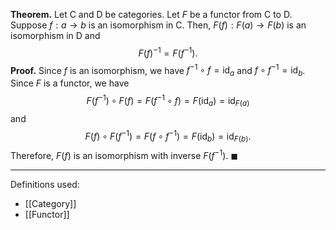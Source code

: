 **Theorem.** Let $\mathsf{C}$ and $\mathsf{D}$ be categories. Let $F$ be a functor from $\mathsf{C}$ to $\mathsf{D}$. Suppose $f:a\to b$ is an isomorphism in $\mathsf{C}$. Then, $F(f):F(a)\to F(b)$ is an isomorphism in $\mathsf{D}$ and $$F(f)^{-1}=F(f^{-1}).$$
**Proof.** Since $f$ is an isomorphism, we have $f^{-1}\circ f=\text{id}_{a}$ and $f\circ f^{-1}=\text{id}_{b}$. Since $F$ is a functor, we have $$F(f^{-1})\circ F(f)=F(f^{-1}\circ f)=F(\text{id}_{a})=\text{id}_{F(a)}$$and $$F(f)\circ F(f^{-1})=F(f\circ f^{-1})=F(\text{id}_{b})=\text{id}_{F(b)}.$$Therefore, $F(f)$ is an isomorphism with inverse $F(f^{-1})$. $\blacksquare$
***
Definitions used:
- [[Category]]
- [[Functor]]